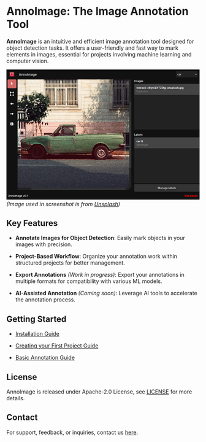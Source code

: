 # AnnoImage: The Image Annotation Tool

**AnnoImage** is an intuitive and efficient image annotation tool designed for object detection tasks. It offers a user-friendly and fast way to mark elements in images, essential for projects involving machine learning and computer vision.

![AnnoImage](./screenshot.png)
*(Image used in screenshot is from [Unsplash](https://unsplash.com/photos/green-single-cab-pickup-truck-parked-beside-building-z8ym2XTZ0ig?utm_content=creditShareLink&utm_medium=referral&utm_source=unsplash))*

## Key Features

- **Annotate Images for Object Detection**: Easily mark objects in your images with precision.

- **Project-Based Workflow**: Organize your annotation work within structured projects for better management.

- **Export Annotations** *(Work in progress)*: Export your annotations in multiple formats for compatibility with various ML models. 

- **AI-Assisted Annotation** *(Coming soon)*: Leverage AI tools to accelerate the annotation process.

## Getting Started

- [Installation Guide](./installation_guide.md)

- [Creating your First Project Guide](./first_project_guide.md)

- [Basic Annotation Guide](annotation_guide.md)

## License

AnnoImage is released under Apache-2.0 License, see [LICENSE](./LICENSE) for more details.

## Contact

For support, feedback, or inquiries, contact us [here](mailto:mikolajbadyl0@gmail.com).